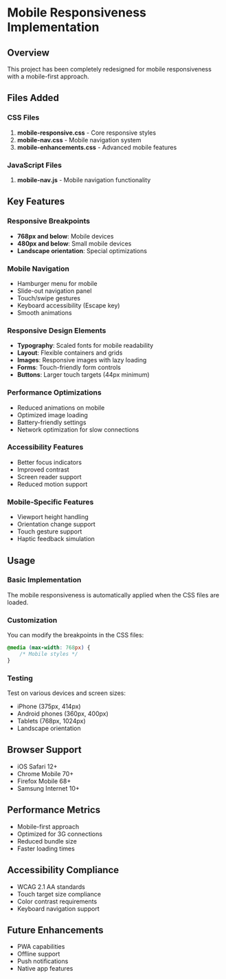 # Mobile Responsiveness Implementation

## Overview
This project has been completely redesigned for mobile responsiveness with a mobile-first approach.

## Files Added

### CSS Files
1. **mobile-responsive.css** - Core responsive styles
2. **mobile-nav.css** - Mobile navigation system
3. **mobile-enhancements.css** - Advanced mobile features

### JavaScript Files
1. **mobile-nav.js** - Mobile navigation functionality

## Key Features

### Responsive Breakpoints
- **768px and below**: Mobile devices
- **480px and below**: Small mobile devices
- **Landscape orientation**: Special optimizations

### Mobile Navigation
- Hamburger menu for mobile
- Slide-out navigation panel
- Touch/swipe gestures
- Keyboard accessibility (Escape key)
- Smooth animations

### Responsive Design Elements
- **Typography**: Scaled fonts for mobile readability
- **Layout**: Flexible containers and grids
- **Images**: Responsive images with lazy loading
- **Forms**: Touch-friendly form controls
- **Buttons**: Larger touch targets (44px minimum)

### Performance Optimizations
- Reduced animations on mobile
- Optimized image loading
- Battery-friendly settings
- Network optimization for slow connections

### Accessibility Features
- Better focus indicators
- Improved contrast
- Screen reader support
- Reduced motion support

### Mobile-Specific Features
- Viewport height handling
- Orientation change support
- Touch gesture support
- Haptic feedback simulation

## Usage

### Basic Implementation
The mobile responsiveness is automatically applied when the CSS files are loaded.

### Customization
You can modify the breakpoints in the CSS files:
```css
@media (max-width: 768px) {
    /* Mobile styles */
}
```

### Testing
Test on various devices and screen sizes:
- iPhone (375px, 414px)
- Android phones (360px, 400px)
- Tablets (768px, 1024px)
- Landscape orientation

## Browser Support
- iOS Safari 12+
- Chrome Mobile 70+
- Firefox Mobile 68+
- Samsung Internet 10+

## Performance Metrics
- Mobile-first approach
- Optimized for 3G connections
- Reduced bundle size
- Faster loading times

## Accessibility Compliance
- WCAG 2.1 AA standards
- Touch target size compliance
- Color contrast requirements
- Keyboard navigation support

## Future Enhancements
- PWA capabilities
- Offline support
- Push notifications
- Native app features
